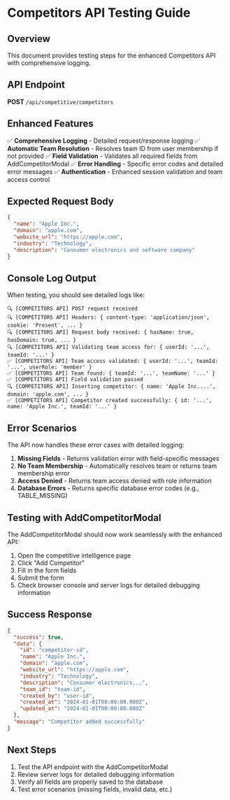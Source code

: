 # Competitors API Testing Guide

## Overview

This document provides testing steps for the enhanced Competitors API with comprehensive logging.

## API Endpoint

**POST** `/api/competitive/competitors`

## Enhanced Features

✅ **Comprehensive Logging** - Detailed request/response logging
✅ **Automatic Team Resolution** - Resolves team ID from user membership if not provided
✅ **Field Validation** - Validates all required fields from AddCompetitorModal
✅ **Error Handling** - Specific error codes and detailed error messages
✅ **Authentication** - Enhanced session validation and team access control

## Expected Request Body

```json
{
  "name": "Apple Inc.",
  "domain": "apple.com",
  "website_url": "https://apple.com",
  "industry": "Technology",
  "description": "Consumer electronics and software company"
}
```

## Console Log Output

When testing, you should see detailed logs like:

```
🔍 [COMPETITORS API] POST request received
🔍 [COMPETITORS API] Headers: { content-type: 'application/json', cookie: 'Present', ... }
🔍 [COMPETITORS API] Request body received: { hasName: true, hasDomain: true, ... }
🔍 [COMPETITORS API] Validating team access for: { userId: '...', teamId: '...' }
✅ [COMPETITORS API] Team access validated: { userId: '...', teamId: '...', userRole: 'member' }
✅ [COMPETITORS API] Team found: { teamId: '...', teamName: '...' }
✅ [COMPETITORS API] Field validation passed
🔍 [COMPETITORS API] Inserting competitor: { name: 'Apple Inc....', domain: 'apple.com', ... }
✅ [COMPETITORS API] Competitor created successfully: { id: '...', name: 'Apple Inc.', teamId: '...' }
```

## Error Scenarios

The API now handles these error cases with detailed logging:

1. **Missing Fields** - Returns validation error with field-specific messages
2. **No Team Membership** - Automatically resolves team or returns team membership error
3. **Access Denied** - Returns team access denied with role information
4. **Database Errors** - Returns specific database error codes (e.g., TABLE_MISSING)

## Testing with AddCompetitorModal

The AddCompetitorModal should now work seamlessly with the enhanced API:

1. Open the competitive intelligence page
2. Click "Add Competitor"
3. Fill in the form fields
4. Submit the form
5. Check browser console and server logs for detailed debugging information

## Success Response

```json
{
  "success": true,
  "data": {
    "id": "competitor-id",
    "name": "Apple Inc.",
    "domain": "apple.com",
    "website_url": "https://apple.com",
    "industry": "Technology",
    "description": "Consumer electronics...",
    "team_id": "team-id",
    "created_by": "user-id",
    "created_at": "2024-01-01T00:00:00.000Z",
    "updated_at": "2024-01-01T00:00:00.000Z"
  },
  "message": "Competitor added successfully"
}
```

## Next Steps

1. Test the API endpoint with the AddCompetitorModal
2. Review server logs for detailed debugging information
3. Verify all fields are properly saved to the database
4. Test error scenarios (missing fields, invalid data, etc.)
